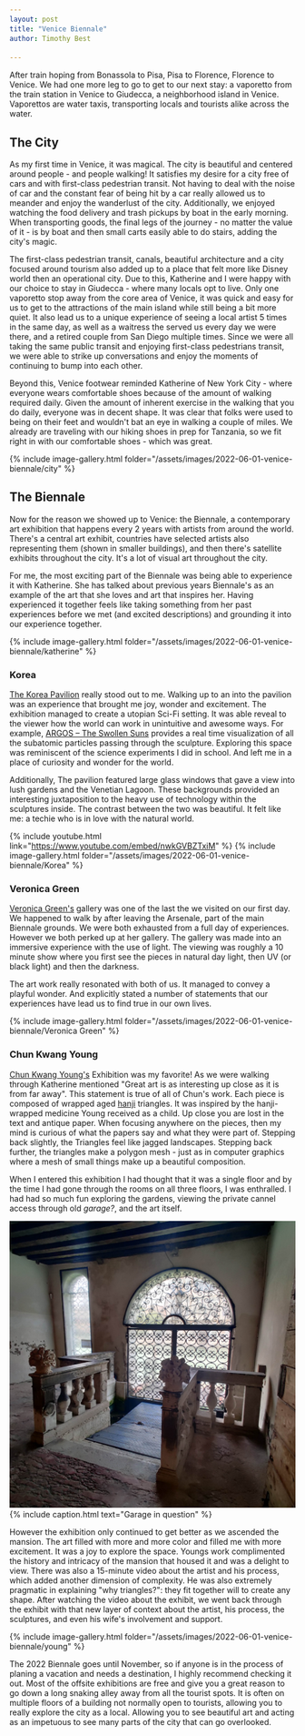 ```yaml
---
layout: post
title: "Venice Biennale"
author: Timothy Best

---
```


After train hoping from Bonassola to Pisa, Pisa to Florence, Florence to Venice. We had one more leg to go to get to our next stay: a vaporetto from the train station in Venice to Giudecca, a neighborhood island in Venice. Vaporettos are water taxis, transporting locals and tourists alike across the water.

## The City

As my first time in Venice, it was magical. The city is beautiful and centered around people - and people walking! It satisfies my desire for a city free of cars and with first-class pedestrian transit. Not having to deal with the noise of car and the constant fear of being hit by a car really allowed us to meander and enjoy the wanderlust of the city. Additionally, we enjoyed watching the food delivery and trash pickups by boat in the early morning. When transporting goods, the final legs of the journey - no matter the value of it - is by boat and then small carts easily able to do stairs, adding the city's magic. 

The first-class pedestrian transit, canals, beautiful architecture and a city focused around tourism also added up to a place that felt more like Disney world then an operational city. Due to this, Katherine and I were happy with our choice to stay in Giudecca - where many locals opt to live. Only one vaporetto stop away from the core area of Venice, it was quick and easy for us to get to the attractions of the main island while still being a bit more quiet. It also lead us to a unique experience of seeing a local artist 5 times in the same day, as well as a waitress the served us every day we were there, and a retired couple from San Diego multiple times. Since we were all taking the same public transit and enjoying first-class pedestrians transit, we were able to strike up conversations and enjoy the moments of continuing to bump into each other.

Beyond this, Venice footwear reminded Katherine of New York City - where everyone wears comfortable shoes because of the amount of walking required daily. Given the amount of inherent exercise in the walking that you do daily, everyone was in decent shape. It was clear that folks were used to being on their feet and wouldn't bat an eye in walking a couple of miles. We already are traveling with our hiking shoes in prep for Tanzania, so we fit right in with our comfortable shoes - which was great. 

{% include image-gallery.html folder="/assets/images/2022-06-01-venice-biennale/city" %}

## The Biennale

Now for the reason we showed up to Venice: the Biennale, a contemporary art exhibition that happens every 2 years with artists from around the world. There's a central art exhibit, countries have selected artists also representing them (shown in smaller buildings), and then there's satellite exhibits throughout the city. It's a lot of visual art throughout the city. 

For me, the most exciting part of the Biennale was being able to experience it with Katherine. She has talked about previous years Biennale's as an example of the art that she loves and art that inspires her. Having experienced it together feels like taking something from her past experiences before we met (and excited descriptions) and grounding it into our experience together.

{% include image-gallery.html folder="/assets/images/2022-06-01-venice-biennale/katherine" %}


### Korea

[The Korea Pavilion](https://www.korean-pavilion.or.kr/) really stood out to me. Walking up to an into the pavilion was an experience that brought me joy, wonder and excitement. The exhibition managed to create a utopian Sci-Fi setting. It was able reveal to the viewer how the world can work in unintuitive  and awesome ways. For example, [ARGOS – The Swollen Suns](https://static.designboom.com/wp-content/uploads/2022/04/korea-pavilion-designboom-01.jpg) provides a real time visualization of all the subatomic particles passing through the sculpture. Exploring this space was reminiscent of the science experiments I did in school. And left me in a place of curiosity and wonder for the world.

Additionally, The pavilion featured large glass windows that gave a view into lush gardens and the Venetian Lagoon. These backgrounds provided an interesting juxtaposition to the heavy use of technology within the sculptures inside. The contrast between the two was beautiful. It felt like me: a techie who is in love with the natural world. 

{% include youtube.html link="https://www.youtube.com/embed/nwkGVBZTxiM" %}
{% include image-gallery.html folder="/assets/images/2022-06-01-venice-biennale/Korea" %}

### Veronica Green

[Veronica Green's](https://www.veronicagreen.com/) gallery was one of the last the we visited on our first day. We happened to walk by after leaving the 
Arsenale, part of the main Biennale grounds. We were both exhausted from a full day of experiences. However we both perked up at her gallery. The gallery was made into an immersive experience with the use of light. The viewing was roughly a 10 minute show where you first see the pieces in natural day light, then UV (or black light) and then the darkness. 

The art work really resonated with both of us. It managed to convey a playful wonder. And explicitly stated a number of statements that our experiences have lead us to find true in our own lives.

{% include image-gallery.html folder="/assets/images/2022-06-01-venice-biennale/Veronica Green" %}

### Chun Kwang Young

[Chun Kwang Young's](http://www.chunkwangyoung.com/html/main.php) Exhibition was my favorite! As we were walking through Katherine mentioned "Great art is as interesting up close as it is from far away". This statement is true of all of Chun's work. Each piece is composed of wrapped aged [hanji](https://en.wikipedia.org/wiki/Korean_paper) triangles. It was inspired by the hanji-wrapped medicine Young received as a child. Up close you are lost in the text and antique paper. When focusing anywhere on the pieces, then my mind is curious of what the papers say and what they were part of. Stepping back slightly, the Triangles feel like jagged landscapes. Stepping back further, the triangles make a polygon mesh - just as in computer graphics where a mesh of small things make up a beautiful composition.

When I entered this exhibition I had thought that it was a single floor and by the time I had gone through the rooms on all three floors, I was enthralled. I had had so much fun exploring the gardens, viewing the private cannel access through old *garage?*, and the art itself.

![door to the cannel](/assets/images/2022-06-01-venice-biennale/garage.jpg)
{% include caption.html text="Garage in question" %}

However the exhibition only continued to get better as we ascended the mansion. The art filled with more and more color and filled me with more excitement. It was a joy to explore the space. Youngs work complimented the history and intricacy of the mansion that housed it and was a delight to view. There was also a 15-minute video about the artist and his process, which added another dimension of complexity. He was also extremely pragmatic in explaining "why triangles?": they fit together will to create any shape. After watching the video about the exhibit, we went back through the exhibit with that new layer of context about the artist, his process, the sculptures, and even his wife's involvement and support. 

{% include image-gallery.html folder="/assets/images/2022-06-01-venice-biennale/young" %}


The 2022 Biennale goes until November, so if anyone is in the process of planing a vacation and needs a destination, I highly recommend checking it out. Most of the offsite exhibitions are free and give you a great reason to go down a long snaking alley away from all the tourist spots. It is often on multiple floors of a building not normally open to tourists, allowing you to really explore the city as a local. Allowing you to see beautiful art and acting as an impetuous to see many parts of the city that can go overlooked.
